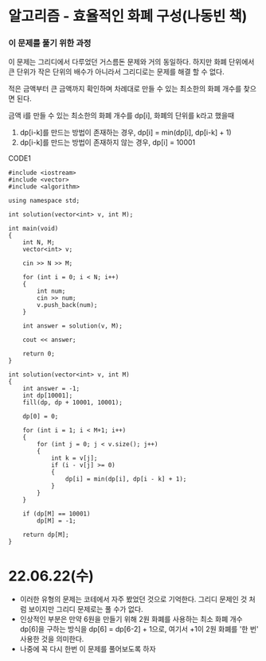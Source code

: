 #  알고리즘 - 효율적인 화폐 구성(나동빈 책)

### 이 문제를 풀기 위한 과정
이 문제는 그리디에서 다루었던 거스름돈 문제와 거의 동일하다. 하지만 화폐 단위에서 큰 단위가 작은 단위의 배수가 아니라서 그리디로는 문제를 해결 할 수 없다.

적은 금액부터 큰 금액까지 확인하며 차례대로 만들 수 있는 최소한의 화폐 개수를 찾으면 된다.  

금액 i를 만들 수 있는 최소한의 화폐 개수를 dp[i], 화폐의 단위를 k라고 했을때  
1. dp[i-k]를 만드는 방법이 존재하는 경우, dp[i] = min(dp[i], dp[i-k] + 1)
2. dp[i-k]를 만드는 방법이 존재하지 않는 경우, dp[i] = 10001

CODE1

    #include <iostream>
    #include <vector>
    #include <algorithm>

    using namespace std;

    int solution(vector<int> v, int M);

    int main(void)
    {
        int N, M;
        vector<int> v;

        cin >> N >> M;

        for (int i = 0; i < N; i++)
        {
            int num;
            cin >> num;
            v.push_back(num);
        }

        int answer = solution(v, M);

        cout << answer;

        return 0;
    }

    int solution(vector<int> v, int M)
    {
        int answer = -1;
        int dp[10001];
        fill(dp, dp + 10001, 10001);

        dp[0] = 0;

        for (int i = 1; i < M+1; i++)
        {
            for (int j = 0; j < v.size(); j++)
            {
                int k = v[j];
                if (i - v[j] >= 0) 
                {
                    dp[i] = min(dp[i], dp[i - k] + 1);
                }
            }
        }

        if (dp[M] == 10001)
            dp[M] = -1;

        return dp[M];
    }

# 22.06.22(수)
* 이러한 유형의 문제는 코테에서 자주 봤었던 것으로 기억한다. 그리디 문제인 것 처럼 보이지만 그리디 문제로는 풀 수가 없다.
* 인상적인 부분은 만약 6원을 만들기 위해 2원 화폐를 사용하는 최소 화폐 개수 dp[6]을 구하는 방식을 dp[6] = dp[6-2] + 1으로, 여기서 +1이 2원 화폐를 '한 번' 사용한 것을 의미한다.
* 나중에 꼭 다시 한번 이 문제를 풀어보도록 하자